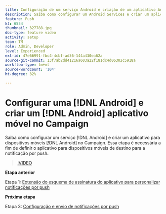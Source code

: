 ```yaml
---
title: Configuração de um serviço Android e criação de um aplicativo Android para dispositivos móveis no Campaign
description: Saiba como configurar um Android Services e criar um aplicativo Android para dispositivos móveis no Campaign. Isso é necessário para definirmos o aplicativo Neotrip como o destino da notificação por push.
feature: Push
kt: 6554
thumbnail: 327788.jpg
doc-type: feature video
activity: setup
team: TM
role: Admin, Developer
level: Experienced
exl-id: 47e66991-fbc4-4cbf-ad36-144a430ea62a
source-git-commit: 13f7ab2dd41216a603a22f181dc4d06302c5918a
workflow-type: tm+mt
source-wordcount: '104'
ht-degree: 32%

---
```


# Configurar uma [!DNL Android] e criar um [!DNL Android] aplicativo móvel no Campaign

Saiba como configurar um serviço [!DNL Android] e criar um aplicativo para dispositivos móveis [!DNL Android] no Campaign. Essa etapa é necessária a fim de definir o aplicativo para dispositivos móveis de destino para a notificação por push.

>[!VIDEO](https://video.tv.adobe.com/v/327788?quality=12&learn=on)

**Etapa anterior**

Etapa 1: [Extensão do esquema de assinatura do aplicativo para personalizar notificações por push](/help/tutorial-getting-started-with-push-notifications-for-android/extending-the-app-subscription-schema.md)

**Próxima etapa**

Etapa 3: [Configuração e envio de notificações por push](/help/tutorial-getting-started-with-push-notifications-for-android/configuring-and-sending-push-notifications.md)
